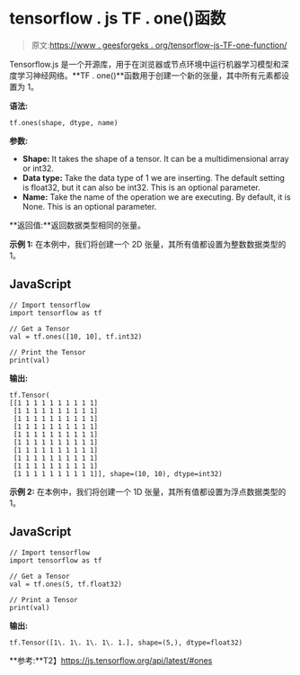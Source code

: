 # tensorflow . js TF . one()函数

> 原文:[https://www . geesforgeks . org/tensorflow-js-TF-one-function/](https://www.geeksforgeeks.org/tensorflow-js-tf-ones-function/)

Tensorflow.js 是一个开源库，用于在浏览器或节点环境中运行机器学习模型和深度学习神经网络。**TF . one()**函数用于创建一个新的张量，其中所有元素都设置为 1。

**语法:**

```
tf.ones(shape, dtype, name)
```

**参数:**

*   **Shape:** It takes the shape of a tensor. It can be a multidimensional array or int32.
*   **Data type:** Take the data type of 1 we are inserting. The default setting is float32, but it can also be int32\. This is an optional parameter.
*   **Name:** Take the name of the operation we are executing. By default, it is None. This is an optional parameter.

**返回值:**返回数据类型相同的张量。

**示例 1:** 在本例中，我们将创建一个 2D 张量，其所有值都设置为整数数据类型的 1。

## JavaScript

```
// Import tensorflow
import tensorflow as tf

// Get a Tensor
val = tf.ones([10, 10], tf.int32)

// Print the Tensor
print(val)
```

**输出:**

```
tf.Tensor(
[[1 1 1 1 1 1 1 1 1 1]
 [1 1 1 1 1 1 1 1 1 1]
 [1 1 1 1 1 1 1 1 1 1]
 [1 1 1 1 1 1 1 1 1 1]
 [1 1 1 1 1 1 1 1 1 1]
 [1 1 1 1 1 1 1 1 1 1]
 [1 1 1 1 1 1 1 1 1 1]
 [1 1 1 1 1 1 1 1 1 1]
 [1 1 1 1 1 1 1 1 1 1]
 [1 1 1 1 1 1 1 1 1 1]], shape=(10, 10), dtype=int32)
```

**示例 2:** 在本例中，我们将创建一个 1D 张量，其所有值都设置为浮点数据类型的 1。

## JavaScript

```
// Import tensorflow
import tensorflow as tf

// Get a Tensor
val = tf.ones(5, tf.float32)

// Print a Tensor
print(val)
```

**输出:**

```
tf.Tensor([1\. 1\. 1\. 1\. 1.], shape=(5,), dtype=float32)
```

**参考:**T2】https://js.tensorflow.org/api/latest/#ones